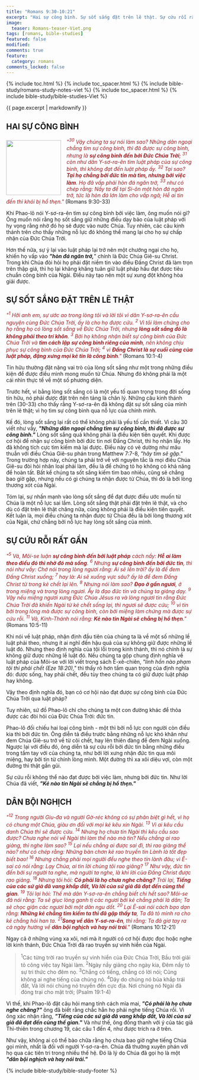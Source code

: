 ```yaml
---
title: "Romans 9:30-10:21"
excerpt: "Hai sự công bình. Sự sốt sắng đặt trên lẽ thật. Sự cứu rỗi rất gần. Dân bội nghịch."
image:
  teaser: Romans-teaser-Viet.png
tags: [romans, bible-studies]
featured: false
modified:
comments: true
feature:
  category: romans
comments_locked: false
---
```


{% include toc.html %}
{% include toc_spacer.html %}
{% include bible-study/romans-study-notes-viet %}
{% include toc_spacer.html %}
{% include bible-study/bible-studies-Viet %}

{{ page.excerpt | markdownify }}

## HAI SỰ CÔNG BÌNH
<div>
<p>
<img alt src="http://vacsf.org/assets/images/Romans-teaser-Viet.png" style="border: 0px none; margin: 7px 15px 0px 0px; max-width: 100%; height: 148px; padding: 0px; float: left;">
    <span style="color: rgb(159, 29, 33);"><i>"<sup>30</sup> Vậy chúng ta sự nói làm sao? Những dân ngoại chẳng tìm sự công bình, thì đã được sự công bình, nhưng là <strong>sự công bình đến bởi Ðức Chúa Trời</strong>;  <sup>31</sup> còn như dân Y-sơ-ra-ên tìm luật pháp của sự công bình, thì không đạt đến luật pháp ấy.  <sup>32</sup> Tại sao? <strong>Tại họ chẳng bởi đức tin mà tìm, nhưng bởi việc làm</strong>. Họ đã vấp phải hòn đá ngăn trở,  <sup>33</sup> như có chép rằng: Nầy ta để tại Si-ôn một hòn đá ngăn trở, tức là hòn đá lớn làm cho vấp ngã; Hễ ai tin đến thì khỏi bị hổ thẹn."</i></span> (Romans 9:30-33)</p>
</div>
Khi Phao-lô nói Y-sơ-ra-ên tìm sự công bình bởi việc làm, ông muốn nói gì? Ông muốn nói rằng họ sốt sắng giữ những điều dạy bảo của luật pháp với hy vọng rằng nhờ đó họ sẽ được vào nước Chúa. Tuy nhiên, các câu kinh thánh trên cho thấy những nỗ lực đó không thể mang lại cho họ sự chấp nhận của Đức Chúa Trời.

Hơn thế nữa, sự ỷ lại vào luật pháp lại trở nên một chướng ngại cho họ, khiến họ vấp vào  ***"hòn đá ngăn trở,***" chính là Đức Chúa Giê-su Christ. Trong khi Chúa đòi hỏi họ phải đặt niềm tin vào điều Đấng Christ đã làm trọn trên thập giá, thì họ lại khăng khăng tuân giữ luật pháp hầu đạt được tiêu chuẩn công bình của Ngài. Điều này tạo nên một sự xung đột không hòa giải được.

## SỰ SỐT SẮNG ĐẶT TRÊN LẼ THẬT

<span style="color: rgb(159, 29, 33);">
<i>"<sup>1</sup> Hỡi anh em, sự ước ao trong lòng tôi và lời tôi vì dân Y-sơ-ra-ên cầu nguyện cùng Ðức Chúa Trời, ấy là cho họ được cứu.  <sup>2</sup> Vì tôi làm chứng cho họ rằng họ có lòng sốt sắng về Ðức Chúa Trời, nhưng <strong>lòng sốt sắng đó là không phải theo trí khôn</strong>.  <sup>3</sup> Bởi họ không nhận biết sự công bình của Ðức Chúa Trời và <strong>tìm cách lập sự công bình riêng của mình</strong>, nên không chịu phục sự công bình của Ðức Chúa Trời;  <sup>4</sup> vì <strong>Ðấng Christ là sự cuối cùng của luật pháp, đặng xưng mọi kẻ tin là công bình</strong>."</i></span> (Romans 10:1-4)

Tín hữu thường đặt nặng vai trò của lòng sốt sắng như một trong những điều kiện để được điều mình mong muốn từ Chúa. Nhưng đó không phải là một cái nhìn thực tế về một số phương diện.

Trước hết, ví bằng lòng sốt sắng có là một yếu tố quan trọng trong đời sống tín hữu, nó phải được đặt trên nền tảng là chân lý. Những câu kinh thánh trên (30-33) cho thấy rằng Y-sơ-ra-ên đã không đặt sự sốt sắng của mình trên lẽ thật; vì họ tìm sự công bình qua nỗ lực của chính mình.

Kế đó, lòng sốt sắng lại rất có thể không phải là yếu tố cần thiết. Vì câu 30 viết như vầy, ***"Những dân ngoại chẳng tìm sự công bình, thì đã được sự công bình."*** Lòng sốt sắng quả không phải là điều kiện tiên quyết. Khi được cơ hội để nhận sự công bình bởi đức tin nơi Đấng Christ, thì họ nhận lấy. Họ đã không tích cực tìm kiếm mà lại được. Điều này có vẻ dường như mâu thuẫn với điều Chúa Giê-su phán trong Matthew 7:7-8, *"hãy tìm sẽ gặp."* Trong trường hợp này, chúng ta phải trở về với nguyên tắc là mọi điều Chúa Giê-su đòi hỏi nhân loại phải làm, đều là để chứng tỏ họ không có khả năng để hoàn tất. Bất kể chúng ta sốt sắng kiếm tìm bao nhiêu, cũng sẽ chẳng bao giờ gặp, nhưng nếu có gì chúng ta nhận được từ Chúa, thì đó là bởi lòng thương xót của Ngài.

Tóm lại, sự nhấn mạnh vào lòng sốt sắng để đạt được điều ước muốn từ Chúa là một nỗ lực sai lầm. Lòng sốt sắng thật phải đặt trên lẽ thật, và cho dù có đặt trên lẽ thật chăng nữa, cũng không phải là điều kiện tiên quyết. Kết luận là, mọi điều chúng ta nhận được từ Chúa đều là bởi lòng thương xót của Ngài, chứ chẳng bởi nỗ lực hay lòng sốt sắng của mình.

## SỰ CỨU RỖI RẤT GẦN

<span style="color: rgb(159, 29, 33);">
<i>"<sup>5</sup> Vả, Môi-se luận <strong>sự công bình đến bởi luật pháp</strong> cách nầy: <strong>Hễ ai làm theo điều đó thì nhờ đó mà sống</strong>.  <sup>6</sup> Nhưng <strong>sự công bình đến bởi đức tin</strong>, thì nói như vầy: Chớ nói trong lòng ngươi rằng: Ai sẽ lên trời? ấy là để đem Ðấng Christ xuống;  <sup>7</sup> hay là: Ai sẽ xuống vực sâu? ấy là để đem Ðấng Christ từ trong kẻ chết lại lên.  <sup>8</sup> Nhưng nói làm sao? <strong>Ðạo ở gần ngươi</strong>, ở trong miệng và trong lòng ngươi. Ấy là đạo đức tin và chúng ta giảng dạy.  <sup>9</sup> Vậy nếu miệng ngươi xưng Ðức Chúa Jêsus ra và lòng ngươi tin rằng Ðức Chúa Trời đã khiến Ngài từ kẻ chết sống lại, thì ngươi sẽ được cứu;  <sup>10</sup> vì tin bởi trong lòng mà được sự công bình, còn bởi miệng làm chứng mà được sự cứu rỗi.  <sup>11</sup> Vả, Kinh-Thánh nói rằng: <strong>Kẻ nào tin Ngài sẽ chẳng bị hổ thẹn</strong>."</i></span> (Romans 10:5-11)

Khi nói về luật pháp, nhận định đầu tiên của chúng ta là về một số những lề luật phải theo, nhưng ít ai nghĩ đến hậu quả của sự không giữ được những lề luật đó. Nhưng theo định nghĩa của tội lỗi trong kinh thánh, thì nó chính là sự không giữ được những lề luật đó. Nếu chúng ta gộp chung định nghĩa về luật pháp của Môi-se với lời viết trong sách Ê-xê-chiên, *"linh hồn nào phạm tội thì phải chết (Eze 18:20),"* thì thấy rõ hơn tầm quan trọng của định nghĩa đó: được sống, hay phải chết, đều tùy theo chúng ta có giữ được luật pháp hay không.

Vậy theo định nghĩa đó, bạn có cơ hội nào đạt được sự công bình của Đức Chúa Trời qua luật pháp?

Tuy nhiên, sứ đồ Phao-lô chỉ cho chúng ta một con đường khác để thỏa được các đòi hỏi của Đức Chúa Trời: đức tin.

Phao-lô đối chiếu hai loại công bình - một thì bởi nỗ lực con người còn điều kia thì bởi đức tin. Ông diễn tả điều trước bằng những nỗ lực khó khăn như đem Chúa Giê-su trở về từ cõi chết, hay lên thiên đàng để đem Ngài xuống. Ngược lại với điều đó, ông diễn tả sự cứu rỗi bởi đức tin bằng những điều trong tầm tay với của chúng ta, như bởi lời xưng nhận đức tin qua môi miệng, hay bởi tin từ chính lòng mình. Một đường thì xa xôi diệu vợi, còn một đường thì thật gần gũi.

Sự cứu rỗi không thể nào đạt được bởi việc làm, nhưng bởi đức tin. Như lời Chúa đã viết, ***"Kẻ nào tin Ngài sẽ chẳng bị hổ thẹn."***

## DÂN BỘI NGHỊCH

<span style="color: rgb(159, 29, 33);">
<i>"<sup>12</sup> Trong người Giu-đa và người Gờ-réc không có sự phân biệt gì hết, vì họ có chung một Chúa, giàu ơn đối với mọi kẻ kêu xin Ngài.  <sup>13</sup> Vì ai kêu cầu danh Chúa thì sẽ được cứu.  <sup>14</sup> Nhưng họ chưa tin Ngài thì kêu cầu sao được? Chưa nghe nói về Ngài thì làm thể nào mà tin? Nếu chẳng ai rao giảng, thì nghe làm sao?  <sup>15</sup> Lại nếu chẳng ai được sai đi, thì rao giảng thể nào? như có chép rằng: Những bàn chơn kẻ rao truyền tin Lành là tốt đẹp biết bao!  <sup>16</sup> Nhưng chẳng phải mọi người đều nghe theo tin lành đâu; vì Ê-sai có nói rằng: Lạy Chúa, ai tin lời chúng tôi rao giảng?  <sup>17</sup> Như vậy, đức tin đến bởi sự người ta nghe, mà người ta nghe, là khi lời của Ðấng Christ được rao giảng.  <sup>18</sup> Nhưng tôi hỏi: <strong>Có phải là họ chưa nghe chăng?</strong> Trái lại, <strong>Tiếng của các sứ giả đã vang khắp đất, Và lời của sứ giả đã đạt đến cùng thế gian</strong>.  <sup>19</sup> Tôi lại hỏi: Thế mà dân Y-sơ-ra-ên chẳng biết chi hết sao? Môi-se đã nói rằng: Ta sẽ giục lòng ganh tị các ngươi bởi kẻ chẳng phải là dân; Ta sẽ chọc giận các ngươi bởi một dân ngu dốt.  <sup>20</sup> Lại Ê-sai nói cách bạo dạn rằng: <strong>Những kẻ chẳng tìm kiếm ta thì đã gặp thấy ta</strong>, Ta đã tỏ mình ra cho kẻ chẳng hỏi han ta.  <sup>21</sup><strong>Song về dân Y-sơ-ra-ên</strong>, thì rằng: Ta đã giơ tay ra cả ngày hướng về <strong>dân bội nghịch và hay nói trái</strong>."</i></span> (Romans 10:12-21)

Ngay cả ở những vùng xa xôi, nơi mà ít người có cơ hội được đọc hoặc nghe lời kinh thánh, Đức Chúa Trời đã rao truyền sự vinh hiển của Ngài.

> <sup>1</sup>Các từng trời rao truyền sự vinh hiển của Ðức Chúa Trời, Bầu trời giải tỏ công việc tay Ngài làm.  <sup>2</sup>Ngày nầy giảng cho ngày kia, Ðêm nầy tỏ sự tri thức cho đêm nọ.  <sup>3</sup>Chẳng có tiếng, chẳng có lời nói; Cũng không ai nghe tiếng của chúng nó.  <sup>4</sup>Dây do chúng nó bủa khắp trái đất, Và lời nói chúng nó truyền đến cực địa. Nơi chúng nó Ngài đã đóng trại cho mặt trời; (Psalm 19:1-4)

Vì thế, khi Phao-lô đặt câu hỏi mang tính cách mỉa mai, ***"Có phải là họ chưa nghe chăng?"*** ông đã biết rằng chắc hẳn họ phải nghe tiếng Chúa rồi. Vì ông xác nhận rằng, ***"Tiếng của các sứ giả đã vang khắp đất, Và lời của sứ giả đã đạt đến cùng thế gian."*** Và như thế, ông đồng thanh với ý của tác giả Thi-thiên trong chương 19, các câu 1 đến 4, như được trích ra ở trên.

Như vậy, không ai có thể bào chữa rằng họ chưa bao giờ nghe tiếng Chúa gọi mình, nhất là đối với người Y-sơ-ra-ên. Chúa đã thường xuyên phán với họ qua các tiên tri trong nhiều thế hệ. Đó là lý do Chúa đã gọi họ là một ***"dân bội nghịch và hay nói trái."***

{% include bible-study/bible-study-footer %}

